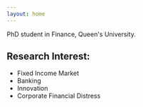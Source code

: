 ```yaml
---
layout: home 
---
```


PhD student in Finance, Queen's University.

## Research Interest:
- Fixed Income Market
- Banking
- Innovation
- Corporate Financial Distress


